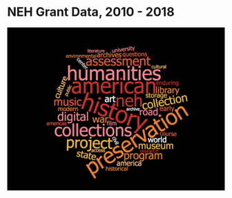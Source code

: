 # NEH Grant Data, 2010 - 2018

![NEH Grants Common Title Ters Word Cloud](neh_grants/grants_cloud.png)
